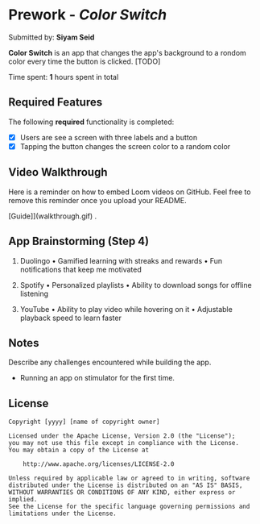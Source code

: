# Prework - *Color Switch*

Submitted by: **Siyam Seid**

**Color Switch** is an app that changes the app's background to a rondom color every time the button is clicked. [TODO] 

Time spent: **1** hours spent in total

## Required Features

The following **required** functionality is completed:

- [X] Users are see a screen with three labels and a button
- [X] Tapping the button changes the screen color to a random color
 
## Video Walkthrough

Here is a reminder on how to embed Loom videos on GitHub. Feel free to remove this reminder once you upload your README. 

[Guide]](walkthrough.gif) .

## App Brainstorming (Step 4)

1. Duolingo
    •    Gamified learning with streaks and rewards
    •    Fun notifications that keep me motivated

2. Spotify
    •    Personalized playlists 
    •    Ability to download songs for offline listening
    
3. YouTube
    •    Ability to play video while hovering on it
    •    Adjustable playback speed to learn faster
    
## Notes

Describe any challenges encountered while building the app.
- Running an app on stimulator for the first time.


## License

    Copyright [yyyy] [name of copyright owner]

    Licensed under the Apache License, Version 2.0 (the "License");
    you may not use this file except in compliance with the License.
    You may obtain a copy of the License at

        http://www.apache.org/licenses/LICENSE-2.0

    Unless required by applicable law or agreed to in writing, software
    distributed under the License is distributed on an "AS IS" BASIS,
    WITHOUT WARRANTIES OR CONDITIONS OF ANY KIND, either express or implied.
    See the License for the specific language governing permissions and
    limitations under the License.

